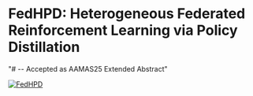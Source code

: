 # FedHPD: Heterogeneous Federated Reinforcement Learning via Policy Distillation
"#  -- Accepted as AAMAS25 Extended Abstract" 


[![FedHPD](FedHPD-aamas-poster-template.png)](FedHPD-aamas-poster-template.pdf)
